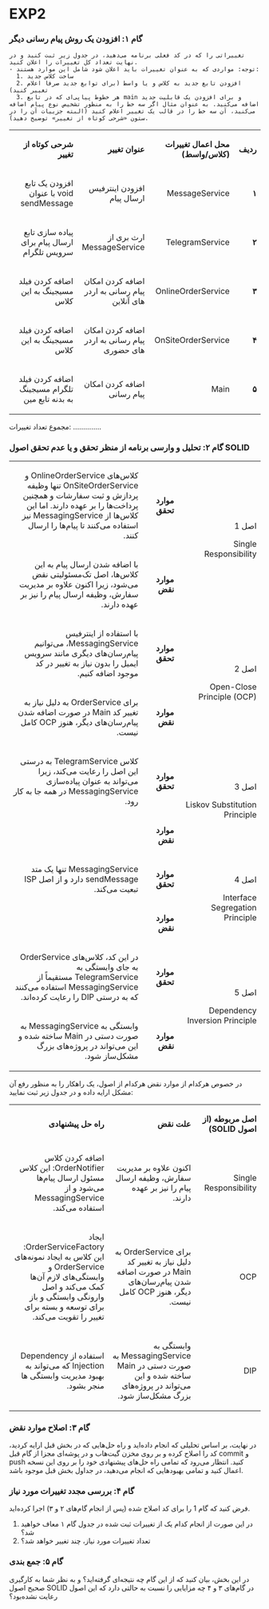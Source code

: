 # EXP2
### گام ۱: افزودن یک روش پیام رسانی دیگر

	تغییراتی را که در کد فعلی برنامه می‌دهید، در جدول زیر ثبت کنید و در نهایت تعداد کل تغییرات را اعلان کنید.
    - توجه: مواردی که به عنوان تغییرات باید اعلان شود شامل این موارد هستند:
      1. ساخت کلاس جدید
      2. افزودن تابع جدید به کلاس و یا واسط (برای توابع جدید صرفا اعلام تغییر کنید)
      3. هر خطوط پیاپی‌ای که در تابع main و برای افزودن یک قابلیت جدید اضافه می‌کنید. به عنوان مثال اگر سه خط را به منظور تشخیص نوع پیام اضافه می‌کنید، آن سه خط را در قالب یک تغییر اعلام کنید (البته جزییات آن را در ستون «شرحی کوتاه از تغییر» توضیح دهید).

<table dir='rtl'>
<tbody>
<tr>
<td width="64">
<p><strong>ردیف</strong></p>
</td>
<td width="198">
<p><strong>محل اعمال تغییرات (کلاس/واسط)</strong></p>
</td>
<td width="141">
<p><strong>عنوان تغییر</strong></p>
</td>
<td width="292">
<p><strong>شرحی کوتاه از تغییر</strong></p>
</td>
</tr>
<tr>
<td width="64">
<p><strong>۱</strong></p>
</td>
<td width="198">
<p>MessageService</p>
</td>
<td width="141">
<p>افزودن اینترفیس ارسال پیام</p>
</td>
<td width="292">
<p>افزودن یک تابع void با عنوان sendMessage</p>
</td>
</tr>

<tr>
<td width="64">
<p><strong>۲</strong></p>
</td>
<td width="198">
<p>TelegramService</p>
</td>
<td width="141">
<p>ارث بری از MessageService</p>
</td>
<td width="292">
<p> پیاده سازی تابع ارسال پیام برای سرویس تلگرام</p>
</td>
</tr>
<tr>
<td width="64">
<p><strong>۳</strong></p>
</td>
<td width="198">
<p>OnlineOrderService</p>
</td>
<td width="141">
<p>اضافه کردن امکان پیام رسانی به اردر های آنلاین</p>
</td>
<td width="292">
<p>اضافه کردن فیلد مسیجینگ به این کلاس</p>
</td>
</tr>
<tr>
<td width="64">
<p><strong>۴</strong></p>
</td>
<td width="198">
<p>OnSiteOrderService</p>
</td>
<td width="141">
<p>اضافه کردن امکان پیام رسانی به اردر های حضوری</p>
</td>
<td width="292">
<p>اضافه کردن فیلد مسیجینگ به این کلاس</p>
</td>
</tr>
<tr>
<td width="64">
<p><strong>۵</strong></p>
</td>
<td width="198">
<p>Main</p>
</td>
<td width="141">
<p>
اضافه کردن امکان پیام رسانی
</p>
</td>
<td width="292">
<p>
اضافه کردن فیلد تلگرام مسیجینگ به بدنه تابع مین
</p>
</td>
</tr>

</tbody>
</table>

مجموع تعداد تغییرات: ..............

### گام ۲: تحلیل و وارسی برنامه از منظر تحقق و یا عدم تحقق اصول SOLID
<table dir='rtl'>
<tbody>
<tr>
<td rowspan="2" width="240">
<p>اصل 1</p>
<p>Single Responsibility</p>
</td>
<td width="95">
<p><strong>موارد تحقق</strong></p>
</td>
<td width="454">
<p>
کلاس‌های OnlineOrderService و OnSiteOrderService تنها وظیفه پردازش و ثبت سفارشات و همچنین پرداخت‌ها را بر عهده دارند. اما این کلاس‌ها از MessagingService نیز استفاده می‌کنند تا پیام‌ها را ارسال کنند.
</p>
</td>
</tr>
<tr>
<td>
<p><strong>موارد نقض</strong></p>
</td>
<td>
<p>
با اضافه شدن ارسال پیام به این کلاس‌ها، اصل تک‌مسئولیتی نقض می‌شود، زیرا اکنون علاوه بر مدیریت سفارش، وظیفه ارسال پیام را نیز بر عهده دارند.
</p>
</td>
</tr>
<tr>
<td rowspan="2">
<p>اصل 2</p>
<p>Open-Close Principle (OCP)</p>
</td>
<td>
<p><strong>موارد تحقق</strong></p>
</td>
<td>
<p>
با استفاده از اینترفیس MessagingService، می‌توانیم پیام‌رسان‌های دیگری مانند سرویس ایمیل را بدون نیاز به تغییر در کد موجود اضافه کنیم.
</p>
</td>
</tr>
<tr>
<td>
<p><strong>موارد نقض</strong></p>
</td>
<td>
<p>
برای OrderService به دلیل نیاز به تغییر کد Main در صورت اضافه شدن پیام‌رسان‌های دیگر، هنوز OCP کامل نیست.
</p>
</td>
</tr>
<tr>
<td rowspan="2">
<p>اصل 3</p>
<p>Liskov Substitution Principle</p>
</td>
<td>
<p><strong>موارد تحقق</strong></p>
</td>
<td>
<p>
کلاس TelegramService به درستی این اصل را رعایت می‌کند، زیرا می‌تواند به عنوان پیاده‌سازی MessagingService در همه جا به کار رود.
</p>
</td>
</tr>
<tr>
<td>
<p><strong>موارد نقض</strong></p>
</td>
<td>
<p>&nbsp;</p>
</td>
</tr>
<tr>
<td rowspan="2">
<p>اصل 4</p>
<p>Interface Segregation Principle</p>
</td>
<td>
<p><strong>موارد تحقق</strong></p>
</td>
<td>
<p>
MessagingService تنها یک متد sendMessage دارد و از اصل ISP تبعیت می‌کند.</p>
</td>
</tr>
<tr>
<td>
<p><strong>موارد نقض</strong></p>
</td>
<td>
<p>&nbsp;</p>
</td>
</tr>
<tr>
<td rowspan="2">
<p>اصل 5</p>
<p>Dependency Inversion Principle</p>
</td>
<td>
<p><strong>موارد تحقق</strong></p>
</td>
<td>
<p>
در این کد، کلاس‌های OrderService به جای وابستگی به TelegramService مستقیماً از MessagingService استفاده می‌کنند که به درستی DIP را رعایت کرده‌اند.
</p>
</td>
</tr>
<tr>
<td>
<p><strong>موارد نقض</strong></p>
</td>
<td>
<p>وابستگی به MessagingService به صورت دستی در Main ساخته شده و این می‌تواند در پروژه‌های بزرگ مشکل‌ساز شود.</p>
</td>
</tr>
</tbody>
</table>

در خصوص هرکدام از موارد نقض هرکدام از اصول، یک راهکار را به منظور رفع آن مشکل ارایه داده و در جدول زیر ثبت نمایید:

<table dir='rtl'>
<tbody>
<tr>
<td width="168">
<p><strong>اصل مربوطه (از اصول </strong><strong>SOLID</strong><strong>)</strong></p>
</td>
<td width="246">
<p><strong>علت نقض</strong></p>
</td>
<td width="284">
<p><strong>راه حل پیشنهادی</strong></p>
</td>
</tr>
<tr>
<td width="168">
<p>Single Responsibility</p>
</td>
<td width="246">
<p>اکنون علاوه بر مدیریت سفارش، وظیفه ارسال پیام را نیز بر عهده دارند.</p>
</td>
<td width="284">
<p>اضافه کردن کلاس OrderNotifier: این کلاس مسئول ارسال پیام‌ها می‌شود و از MessagingService استفاده می‌کند.</p>
</td>
</tr>
<tr>
<td width="168">
<p>OCP</p>
</td>
<td width="246">
<p>برای OrderService به دلیل نیاز به تغییر کد Main در صورت اضافه شدن پیام‌رسان‌های دیگر، هنوز OCP کامل نیست.</p>
</td>
<td width="284">
<p>ایجاد OrderServiceFactory: این کلاس به ایجاد نمونه‌های OrderService و وابستگی‌های لازم آن‌ها کمک می‌کند و اصل وارونگی وابستگی و باز برای توسعه و بسته برای تغییر را تقویت می‌کند.</p>
</td>
</tr>
<tr>
<td width="168">
<p>DIP</p>
</td>
<td width="246">
<p>وابستگی به MessagingService به صورت دستی در Main ساخته شده و این می‌تواند در پروژه‌های بزرگ مشکل‌ساز شود.</p>
</td>
<td width="284">
<p>استفاده از Dependency Injection که می‌تواند به بهبود مدیریت وابستگی ها منجر بشود.</p>
</td>
</tr>

</tbody>
</table>

### گام ۳: اصلاح موارد نقض
در نهایت، بر اساس تحلیلی که انجام داده‌اید و راه حل‌هایی که در بخش قبل ارایه کردید، کد را اصلاح کرده و بر روی مخزن گیت‌هاب و در پوشه‌ای مجزا از گام قبل commit و push کنید. انتظار می‌رود که تمامی راه حل‌های پیشنهادی خود را بر روی این نسخه اعمال کنید و تمامی بهبودهایی که انجام می‌دهید، در جداول بخش قبل موجود باشد.

### گام ۴: بررسی مجدد تغییرات مورد نیاز
فرض کنید که گام 1 را برای کد اصلاح شده (پس از انجام گام‌های ۲ و ۳) اجرا کرده‌اید.
1. در این صورت از انجام کدام یک از تغییرات ثبت شده در جدول گام ۱ معاف خواهید شد؟
2. تعداد تغییرات مورد نیاز، چند تغییر خواهد شد؟

### گام ۵: جمع بندی
در این بخش، بیان کنید که از این گام چه نتیجه‌ای گرفته‌اید؟ و به نظر شما به کارگیری صحیح اصول SOLID در گام‌های ۳ و ۴ چه مزایایی را نسبت به حالتی دارد که این اصول رعایت نشده‌بود؟
